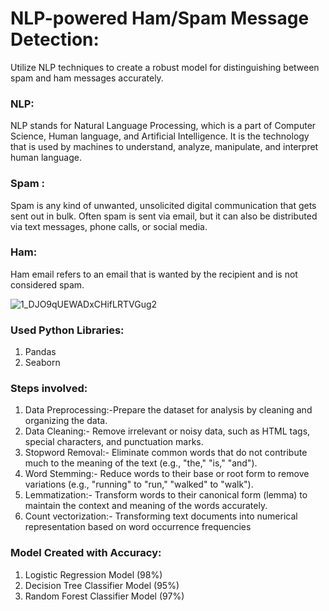 # NLP-powered Ham/Spam Message Detection:
Utilize NLP techniques to create a robust model for distinguishing between spam and ham messages accurately.

### NLP:

NLP stands for Natural Language Processing, which is a part of Computer Science, Human language, and Artificial Intelligence. It is the technology that is used by machines to understand, analyze, manipulate, and interpret human language.

### Spam :

Spam is any kind of unwanted, unsolicited digital communication that gets sent out in bulk. Often spam is sent via email, but it can also be distributed via text messages, phone calls, or social media.

### Ham:

Ham email refers to an email that is wanted by the recipient and is not considered spam.

![1_DJO9qUEWADxCHifLRTVGug2](https://github.com/yasmeenustad/NLP-Project/assets/112754746/536d62ff-9d6d-45f8-bd9c-ae1a431fd8a5)

### Used Python Libraries:
1. Pandas
2. Seaborn

### Steps involved:
1. Data Preprocessing:-Prepare the dataset for analysis by cleaning and organizing the data.
2. Data Cleaning:- Remove irrelevant or noisy data, such as HTML tags, special characters, and punctuation marks.
3. Stopword Removal:- Eliminate common words that do not contribute much to the meaning of the text (e.g., "the," "is," "and").
4. Word Stemming:- Reduce words to their base or root form to remove variations (e.g., "running" to "run," "walked" to "walk").
5. Lemmatization:- Transform words to their canonical form (lemma) to maintain the context and meaning of the words accurately.
6. Count vectorization:- Transforming text documents into numerical representation based on word occurrence frequencies

### Model Created with Accuracy:
1. Logistic Regression Model (98%)
2. Decision Tree Classifier Model (95%)
3. Random Forest Classifier Model (97%)

   
